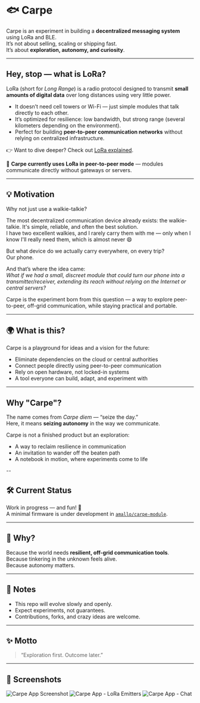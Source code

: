 # 🐟 Carpe

Carpe is an experiment in building a **decentralized messaging system** using LoRa and BLE.  
It’s not about selling, scaling or shipping fast.  
It’s about **exploration, autonomy, and curiosity**.

---


## Hey, stop — what is LoRa?  

LoRa (short for *Long Range*) is a radio protocol designed to transmit **small amounts of digital data** over long distances using very little power.  

- It doesn’t need cell towers or Wi-Fi — just simple modules that talk directly to each other.  
- It’s optimized for resilience: low bandwidth, but strong range (several kilometers depending on the environment).  
- Perfect for building **peer-to-peer communication networks** without relying on centralized infrastructure.  

👉 Want to dive deeper? Check out [LoRa explained](https://www.thethingsnetwork.org/docs/lorawan/what-is-lorawan/).  

📡 **Carpe currently uses LoRa in peer-to-peer mode** — modules communicate directly without gateways or servers.  

---

## 💡 Motivation

Why not just use a walkie-talkie?  

The most decentralized communication device already exists: the walkie-talkie. It's simple, reliable, and often the best solution.  
I have two excellent walkies, and I rarely carry them with me — only when I know I'll really need them, which is almost never 😄  

But what device do we actually carry everywhere, on every trip?  
Our phone.  

And that’s where the idea came:  
*What if we had a small, discreet module that could turn our phone into a transmitter/receiver, extending its reach without relying on the Internet or central servers?*  

Carpe is the experiment born from this question — a way to explore peer-to-peer, off-grid communication, while staying practical and portable.

---

## 🌍 What is this?

Carpe is a playground for ideas and a vision for the future:

- Eliminate dependencies on the cloud or central authorities  
- Connect people directly using peer-to-peer communication  
- Rely on open hardware, not locked-in systems  
- A tool everyone can build, adapt, and experiment with  
  

---


## Why "Carpe"?  

The name comes from *Carpe diem* — “seize the day.”  
Here, it means **seizing autonomy** in the way we communicate.  

Carpe is not a finished product but an exploration:  
- A way to reclaim resilience in communication  
- An invitation to wander off the beaten path  
- A notebook in motion, where experiments come to life  

--

## 🛠️ Current Status

Work in progress — and fun! 🎉  
A minimal firmware is under development in [`amallo/carpe-module`](https://github.com/amallo/carpe-module).

---

## 🤔 Why?

Because the world needs **resilient, off-grid communication tools**.  
Because tinkering in the unknown feels alive.  
Because autonomy matters.

---

## 📖 Notes

- This repo will evolve slowly and openly.  
- Expect experiments, not guarantees.  
- Contributions, forks, and crazy ideas are welcome.  

---

## ✨ Motto

> “Exploration first. Outcome later.”

---

## 📱 Screenshots

![Carpe App Screenshot](IMG_0822.png)
![Carpe App - LoRa Emitters](IMG_8B3A372072DC-1.jpeg)
![Carpe App - Chat](IMG_6C6961C875BC-1.jpeg)

